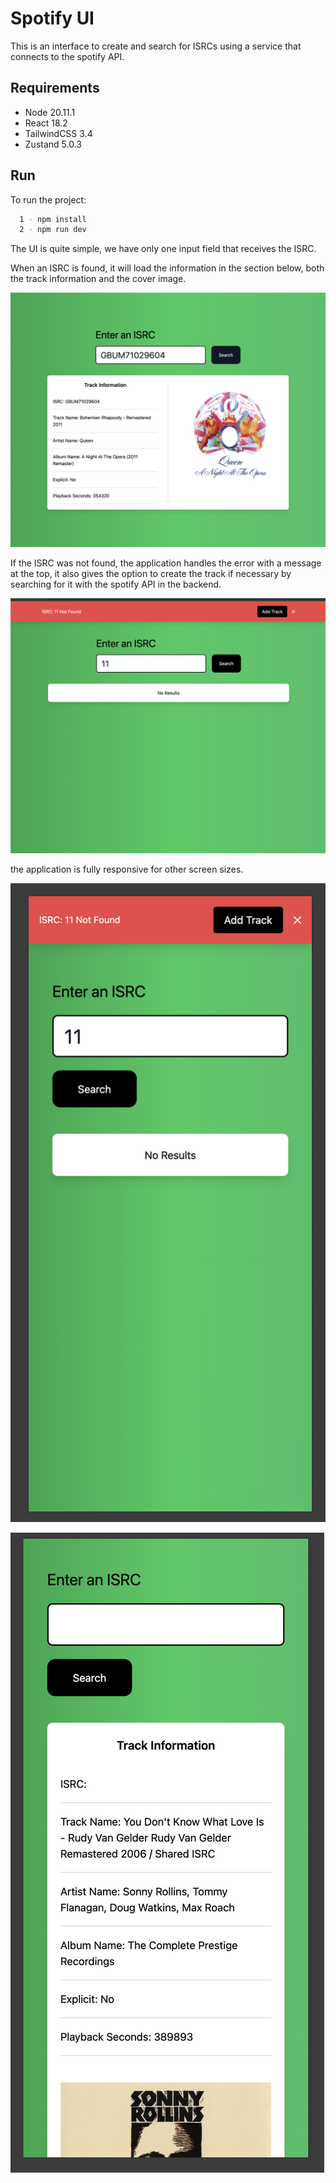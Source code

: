 
# Spotify UI

This is an interface to create and search for ISRCs using a service that connects to the spotify API.




## Requirements

- Node 20.11.1
- React 18.2
- TailwindCSS 3.4
- Zustand 5.0.3




## Run

To run the project:

```bash
  1 - npm install
  2 - npm run dev
```

The UI is quite simple, we have only one input field that receives the ISRC.

When an ISRC is found, it will load the information in the section below, both the track information and the cover image.

![UI](public/images/Screenshot1.png)


If the ISRC was not found, the application handles the error with a message at the top, it also gives the option to create the track if necessary by searching for it with the spotify API in the backend.

![Add track](public/images/Screenshot2.png)

the application is fully responsive for other screen sizes.

![Add track](public/images/Screenshot3.png)

![Add track](public/images/Screenshot4.png)




